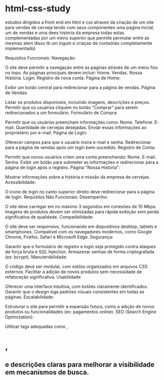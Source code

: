 # html-css-study
estudos dirigidos a front end em html e css
atravez da criação de um site para vendas de cerveja tendo com seus componentes uma pagina inicial, um de vendas e uma dees historia da empresa 
todas estas complementadas por um menu superior que permite permutar entre as mesmas
alem disso tb um loguin e criaçao de conta(não completamente implementado)

Requisitos Funcionais:
Navegação:

O site deve permitir a navegação entre as páginas através de um menu fixo no topo.
As páginas principais devem incluir:
Home.
Vendas.
Nossa História.
Login.
Registro de nova conta.
Página de Home:

Exibir um botão central para redirecionar para a página de vendas.
Página de Vendas:

Listar os produtos disponíveis, incluindo imagens, descrições e preços.
Permitir que os usuários cliquem no botão "Comprar" para serem redirecionados a um formulário.
Formulário de Compra:

Permitir que os usuários preencham informações como:
Nome.
Telefone.
E-mail.
Quantidade de cervejas desejadas.
Enviar essas informações ao proprietário por e-mail.
Página de Login:

Oferecer campos para que o usuário insira e-mail e senha.
Redirecionar para a página de vendas após um login bem-sucedido.
Registro de Conta:

Permitir que novos usuários criem uma conta preenchendo:
Nome.
E-mail.
Senha.
Exibir um botão para submeter as informações e redirecionar para a página de login após o registro.
Página "Nossa História":

Mostrar informações sobre a história e missão da empresa de cervejas.
Acessibilidade:

O ícone de login no canto superior direito deve redirecionar para a página de login.
Requisitos Não Funcionais:
Desempenho:

O site deve carregar em no máximo 3 segundos em conexões de 10 Mbps.
Imagens de produtos devem ser otimizadas para rápida exibição sem perda significativa de qualidade.
Compatibilidade:

O site deve ser responsivo, funcionando em dispositivos desktop, tablets e smartphones.
Compatível com os navegadores modernos, como Google Chrome, Firefox, Safari e Microsoft Edge.
Segurança:

Garantir que o formulário de registro e login seja protegido contra ataques de força bruta e SQL Injection.
Armazenar senhas de forma criptografada (ex: bcrypt).
Manutenibilidade:

O código deve ser modular, com estilos organizados em arquivos CSS externos.
Facilitar a adição de novos produtos sem necessidade de refatoração significativa.
Usabilidade:

Oferecer uma interface intuitiva, com botões claramente identificados.
Garantir que o design siga padrões visuais consistentes em todas as páginas.
Escalabilidade:

Estruturar o site para permitir a expansão futura, como a adição de novos produtos ou funcionalidades (ex: pagamentos online).
SEO (Search Engine Optimization):

Utilizar tags adequadas como <meta>, <h1>, <h2> e descrições claras para melhorar a visibilidade em mecanismos de busca.
